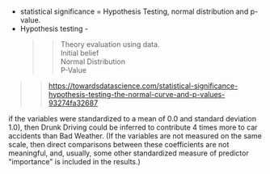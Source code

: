 ####   
* statistical significance = Hypothesis Testing, normal distribution and p-value.    
* Hypothesis testing -   
    >> Theory evaluation using data.  
    >> Initial belief  
Normal Distribution  
P-Value  
>> https://towardsdatascience.com/statistical-significance-hypothesis-testing-the-normal-curve-and-p-values-93274fa32687

if the variables were standardized to a mean of 0.0 and standard deviation 1.0), then Drunk Driving could be inferred to contribute 4 times more to car accidents than Bad Weather. (If the variables are not measured on the same scale, then direct comparisons between these coefficients are not meaningful, and, usually, some other standardized measure of predictor "importance" is included in the results.)  
